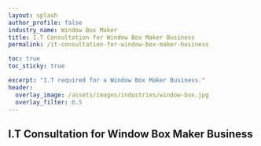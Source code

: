 ```yaml
---
layout: splash 
author_profile: false 
industry_name: Window Box Maker
title: I.T Consultation for Window Box Maker Business
permalink: /it-consultation-for-window-box-maker-business

toc: true
toc_sticky: true

excerpt: "I.T required for a Window Box Maker Business."
header:
  overlay_image: /assets/images/industries/window-box.jpg
  overlay_filter: 0.5 
---
```


## I.T Consultation for Window Box Maker Business